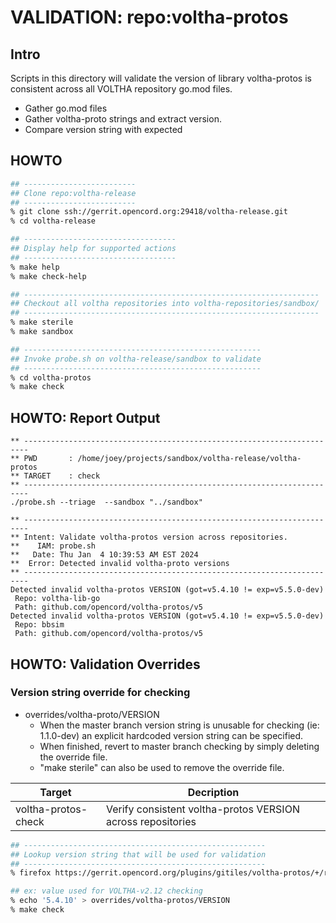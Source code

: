 VALIDATION: repo:voltha-protos
==============================

Intro
-----

Scripts in this directory will validate the version of library voltha-protos
is consistent across all VOLTHA repository go.mod files.

- Gather go.mod files
- Gather voltha-proto strings and extract version.
- Compare version string with expected

HOWTO
-----

```bash
## -------------------------
## Clone repo:voltha-release
## -------------------------
% git clone ssh://gerrit.opencord.org:29418/voltha-release.git
% cd voltha-release

## ----------------------------------
## Display help for supported actions
## ----------------------------------
% make help
% make check-help

## ------------------------------------------------------------------
## Checkout all voltha repositories into voltha-repositories/sandbox/
## ------------------------------------------------------------------
% make sterile
% make sandbox

## -----------------------------------------------------
## Invoke probe.sh on voltha-release/sandbox to validate
## -----------------------------------------------------
% cd voltha-protos
% make check
```

HOWTO: Report Output
--------------------
    
```text
** -----------------------------------------------------------------------
** PWD       : /home/joey/projects/sandbox/voltha-release/voltha-protos
** TARGET    : check
** -----------------------------------------------------------------------
./probe.sh --triage  --sandbox "../sandbox"
    
** -----------------------------------------------------------------------
** Intent: Validate voltha-protos version across repositories.
**    IAM: probe.sh
**   Date: Thu Jan  4 10:39:53 AM EST 2024
**  Error: Detected invalid voltha-proto versions
** -----------------------------------------------------------------------
Detected invalid voltha-protos VERSION (got=v5.4.10 != exp=v5.5.0-dev)
 Repo: voltha-lib-go
 Path: github.com/opencord/voltha-protos/v5
Detected invalid voltha-protos VERSION (got=v5.4.10 != exp=v5.5.0-dev)
 Repo: bbsim
 Path: github.com/opencord/voltha-protos/v5
```

HOWTO: Validation Overrides
---------------------------

### Version string override for checking
        
- overrides/voltha-proto/VERSION
    - When the master branch version string is unusable for checking
      (ie: 1.1.0-dev) an explicit hardcoded version string can be specified.
    - When finished, revert to master branch checking by simply deleting the override file.
    - "make sterile" can also be used to remove the override file.

Target              | Decription
------              | -----------------------------------------------------------
voltha-protos-check | Verify consistent voltha-protos VERSION across repositories


```bash
## ------------------------------------------------------
## Lookup version string that will be used for validation
## ------------------------------------------------------
% firefox https://gerrit.opencord.org/plugins/gitiles/voltha-protos/+/refs/heads/master/VERSION

## ex: value used for VOLTHA-v2.12 checking
% echo '5.4.10' > overrides/voltha-protos/VERSION
% make check
```
